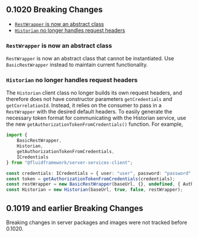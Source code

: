 
## 0.1020 Breaking Changes

- [`RestWrapper` is now an abstract class](#`restwrapper`-is-now-an-abstract-class)
- [`Historian` no longer handles request headers](#`historian`-no-longer-handles-request-headers)

### `RestWrapper` is now an abstract class

`RestWrapper` is now an abstract class that cannot be instantiated. Use `BasicRestWrapper` instead to maintain current functionality.

### `Historian` no longer handles request headers

The `Historian` client class no longer builds its own request headers, and therefore does not have constructor parameters `getCredentials` and `getCorrelationId`. Instead, it relies on the consumer to pass in a `RestWrapper` with the desired default headers. To easily generate the necessary token format for communicating with the Historian service, use the new `getAuthorizationTokenFromCredentials()` function. For example,

```ts
import {
    BasicRestWrapper,
    Historian,
    getAuthorizationTokenFromCredentials,
    ICredentials
} from "@fluidframework/server-services-client";

const credentials: ICredentials = { user: "user", password: "password" };
const token = getAuthorizationTokenFromCredentials(credentials);
const restWrapper = new BasicRestWrapper(baseUrl, {}, undefined, { Authorization: token })
const Historian = new Historian(baseUrl, true, false, restWrapper);
```

## 0.1019 and earlier Breaking Changes

Breaking changes in server packages and images were not tracked before 0.1020.
